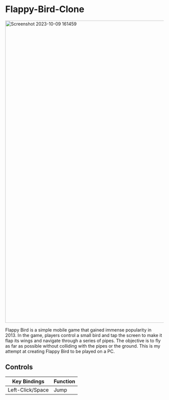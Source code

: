 # Flappy-Bird-Clone
<img width="960" alt="Screenshot 2023-10-09 161459" src="https://github.com/DamosIAR/Flappy-Bird/assets/125948571/c916afb7-4fd3-46e7-986e-d5e20e41f6f2">

Flappy Bird is a simple mobile game that gained immense popularity in 2013. In the game, players control a small bird and tap the screen to make it flap its wings and navigate through a series of pipes. The objective is to fly as far as possible without colliding with the pipes or the ground. 
This is my attempt at creating Flappy Bird to be played on a PC.

## Controls
| Key Bindings | Function |
| ------------ | -------- |
| Left-Click/Space | Jump |
